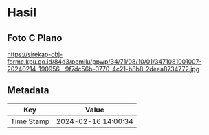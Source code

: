 # Hasil

## Foto C Plano

https://sirekap-obj-formc.kpu.go.id/84d3/pemilu/ppwp/34/71/08/10/01/3471081001007-20240214-190956--9f7dc56b-0770-4c21-b8b8-2deea8734772.jpg


## Metadata

| Key        | Value               |
| ---------- | ------------------- |
| Time Stamp | 2024-02-16 14:00:34 |



